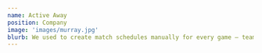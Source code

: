 ```yaml
---
name: Active Away
position: Company
image: 'images/murray.jpg'
blurb: We used to create match schedules manually for every game — team vs. team — and often made mistakes that required time-consuming corrections. Other existing solutions couldn’t generate the kind of match combinations we needed. Bolot Kalil uulu built a custom solution for us using machine learning, tailored exactly to our requirements. Now, with our application, the process takes just minutes — whereas before, it took days.
---
```

